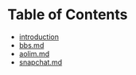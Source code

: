# Table of Contents

* [introduction](introduction.md)
* [bbs.md](bbs.md)
* [aolim.md](aolim.md)
* [snapchat.md](snapchat.md)



